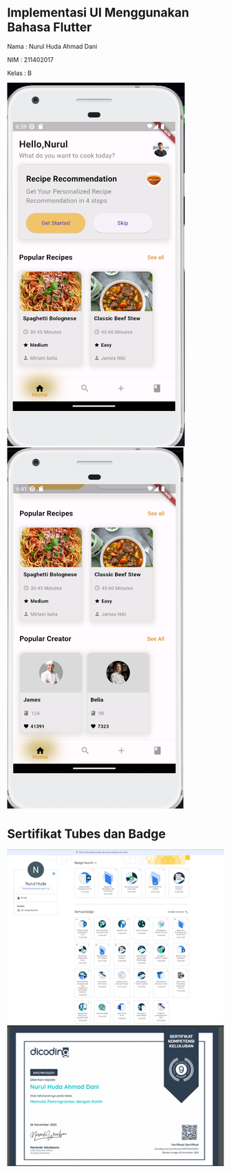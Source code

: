 # Implementasi UI Menggunakan Bahasa Flutter 

Nama : Nurul Huda Ahmad Dani

NIM : 211402017

Kelas : B

![A POS application](photo/Output.png)
![A POS application](photo/Output2.png)



# Sertifikat Tubes dan Badge
![A POS application](photo/Badges.png)
![A POS application](photo/Sertif.png)